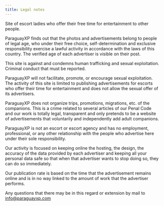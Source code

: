 ```yaml
---
title: Legal notes
---
```

Site of escort ladies who offer their free time for entertainment to other people.

ParaguayXP finds out that the photos and advertisements belong to people of legal age, who under their free choice, self-determination and exclusive responsibility exercise a lawful activity in accordance with the laws of this country. The verified age of each advertiser is visible on their post.

This site is against and condemns human trafficking and sexual exploitation. Criminal conduct that must be reported.

ParaguayXP will not facilitate, promote, or encourage sexual exploitation. The activity of this site is limited to publishing advertisements for escorts who offer their time for entertainment and does not allow the sexual offer of its advertisers.

ParaguayXP does not organize trips, promotions, migrations, etc. of the companions. This is a crime related to several articles of our Penal Code and our work is totally legal, transparent and only pretends to be a website of advertisements that voluntarily and independently add adult companions.

ParaguayXP is not an escort or escort agency and has no employment, professional, or any other relationship with the people who advertise here under their sole responsibility.

Our activity is focused on keeping online the hosting, the design, the accuracy of the data provided by each advertiser and keeping all your personal data safe so that when that advertiser wants to stop doing so, they can do so immediately.

Our publication rate is based on the time that the advertisement remains online and is in no way linked to the amount of work that the advertiser performs.

Any questions that there may be in this regard or extension by mail to info@paraguayxp.com